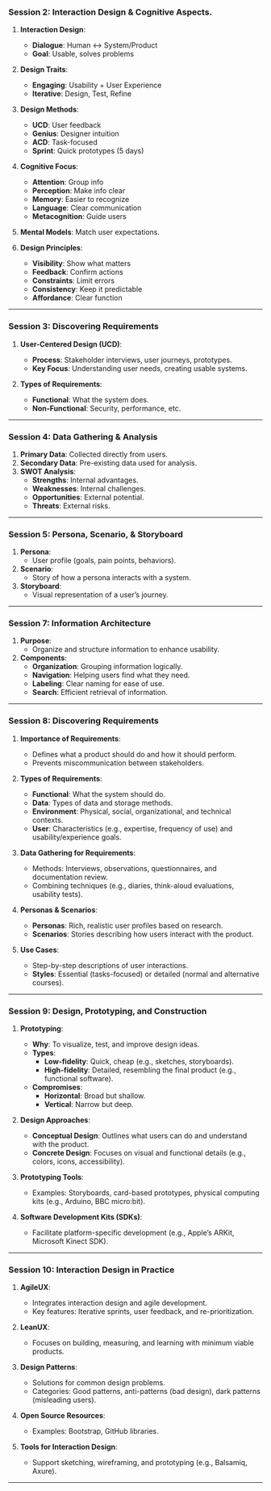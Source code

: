

### **Session 2: Interaction Design & Cognitive Aspects**.

1. **Interaction Design**:  
   - **Dialogue**: Human ↔ System/Product  
   - **Goal**: Usable, solves problems

2. **Design Traits**:  
   - **Engaging**: Usability + User Experience  
   - **Iterative**: Design, Test, Refine

3. **Design Methods**:  
   - **UCD**: User feedback  
   - **Genius**: Designer intuition  
   - **ACD**: Task-focused  
   - **Sprint**: Quick prototypes (5 days)

4. **Cognitive Focus**:  
   - **Attention**: Group info  
   - **Perception**: Make info clear  
   - **Memory**: Easier to recognize  
   - **Language**: Clear communication  
   - **Metacognition**: Guide users

5. **Mental Models**: Match user expectations.

6. **Design Principles**:  
   - **Visibility**: Show what matters  
   - **Feedback**: Confirm actions  
   - **Constraints**: Limit errors  
   - **Consistency**: Keep it predictable  
   - **Affordance**: Clear function

---

### **Session 3: Discovering Requirements**
1. **User-Centered Design (UCD)**:  
   - **Process**: Stakeholder interviews, user journeys, prototypes.
   - **Key Focus**: Understanding user needs, creating usable systems.

2. **Types of Requirements**:  
   - **Functional**: What the system does.  
   - **Non-Functional**: Security, performance, etc.

---

### **Session 4: Data Gathering & Analysis**
1. **Primary Data**: Collected directly from users.
2. **Secondary Data**: Pre-existing data used for analysis.
3. **SWOT Analysis**:  
   - **Strengths**: Internal advantages.  
   - **Weaknesses**: Internal challenges.  
   - **Opportunities**: External potential.  
   - **Threats**: External risks.

---

### **Session 5: Persona, Scenario, & Storyboard**
1. **Persona**:  
   - User profile (goals, pain points, behaviors).
2. **Scenario**:  
   - Story of how a persona interacts with a system.
3. **Storyboard**:  
   - Visual representation of a user’s journey.

---

### **Session 7: Information Architecture**
1. **Purpose**:  
   - Organize and structure information to enhance usability.
2. **Components**:  
   - **Organization**: Grouping information logically.
   - **Navigation**: Helping users find what they need.
   - **Labeling**: Clear naming for ease of use.
   - **Search**: Efficient retrieval of information.

---

### **Session 8: Discovering Requirements**
1. **Importance of Requirements**:  
   - Defines what a product should do and how it should perform.
   - Prevents miscommunication between stakeholders.

2. **Types of Requirements**:  
   - **Functional**: What the system should do.  
   - **Data**: Types of data and storage methods.  
   - **Environment**: Physical, social, organizational, and technical contexts.  
   - **User**: Characteristics (e.g., expertise, frequency of use) and usability/experience goals.

3. **Data Gathering for Requirements**:  
   - Methods: Interviews, observations, questionnaires, and documentation review.  
   - Combining techniques (e.g., diaries, think-aloud evaluations, usability tests).

4. **Personas & Scenarios**:  
   - **Personas**: Rich, realistic user profiles based on research.  
   - **Scenarios**: Stories describing how users interact with the product.  

5. **Use Cases**:  
   - Step-by-step descriptions of user interactions.  
   - **Styles**: Essential (tasks-focused) or detailed (normal and alternative courses).  

---

### **Session 9: Design, Prototyping, and Construction**
1. **Prototyping**:  
   - **Why**: To visualize, test, and improve design ideas.  
   - **Types**:  
     - **Low-fidelity**: Quick, cheap (e.g., sketches, storyboards).  
     - **High-fidelity**: Detailed, resembling the final product (e.g., functional software).  
   - **Compromises**:  
     - **Horizontal**: Broad but shallow.  
     - **Vertical**: Narrow but deep.

2. **Design Approaches**:  
   - **Conceptual Design**: Outlines what users can do and understand with the product.  
   - **Concrete Design**: Focuses on visual and functional details (e.g., colors, icons, accessibility).  

3. **Prototyping Tools**:  
   - Examples: Storyboards, card-based prototypes, physical computing kits (e.g., Arduino, BBC micro:bit).  

4. **Software Development Kits (SDKs)**:  
   - Facilitate platform-specific development (e.g., Apple’s ARKit, Microsoft Kinect SDK).  

---

### **Session 10: Interaction Design in Practice**
1. **AgileUX**:  
   - Integrates interaction design and agile development.  
   - Key features: Iterative sprints, user feedback, and re-prioritization.  

2. **LeanUX**:  
   - Focuses on building, measuring, and learning with minimum viable products.  

3. **Design Patterns**:  
   - Solutions for common design problems.  
   - Categories: Good patterns, anti-patterns (bad design), dark patterns (misleading users).  

4. **Open Source Resources**:  
   - Examples: Bootstrap, GitHub libraries.  

5. **Tools for Interaction Design**:  
   - Support sketching, wireframing, and prototyping (e.g., Balsamiq, Axure).  

---
